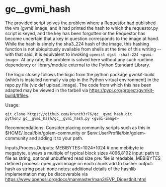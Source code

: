 # gc__gvmi_hash

The provided script solves the problem where a Requestor had published the vm (gvmi) image, and it had printed the hash to which the requestor.py script is keyed, and the key has been forgotten or the Requestor has become uncertain that a key in question corresponds to the image at hand. While the hash is simply the sha3_224 hash of the image, this hashing function is not ubiquitously available from shells at the time of this writing -- with that said, it is equivalent to invoking `openssl dgst -sha3-224 <gvmi-image>`. At any rate, the problem is solved here without any such runtime dependency or library/module external to the Python Standard Library.

The logic closely follows the logic from the python package gvmkit-build (which is installed normally via pip in the Python virtual environment) in the repo.py file (viz def upload_image). The code from which this has been adapted may be viewed in the tarbell via https://pypi.org/project/gvmkit-build/#files.

Usage:
```
git clone https://github.com/krunch3r76/gc__gvmi_hash.git
python3 gc__gvmi_hash/gc__gvmi_hash.py <gvmi-image>
```

Recommendations:
Consider placing community scripts such as this in $HOME/.local/bin/golem-community or $env:UserProfile/bin/golem-community and adding it to your path.



Inputs,Process,Outputs:
MEBIBYTES=1024*1024 # one mebibyte ie megabyte, always a multiple of typical block sizes 4096,8192
 input: path to file as string, optional unbuffered read size
 pre: file is readable, MEBIBYTES defined
 process:
   open gvmi image
   on each chunk
       add to hasher
 output: hash as string
 post: none
 notes: additional details of the hashlib implementation may be discoverable via https://www.openssl.org/docs/manmaster/man3/EVP_DigestInit.html
